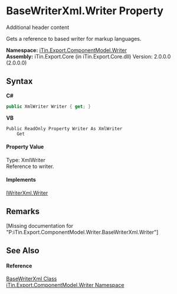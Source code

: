 # BaseWriterXml.Writer Property 
Additional header content 

Gets a reference to based writer for markup languages​​.

**Namespace:**&nbsp;<a href="N_iTin_Export_ComponentModel_Writer">iTin.Export.ComponentModel.Writer</a><br />**Assembly:**&nbsp;iTin.Export.Core (in iTin.Export.Core.dll) Version: 2.0.0.0 (2.0.0.0)

## Syntax

**C#**<br />
``` C#
public XmlWriter Writer { get; }
```

**VB**<br />
``` VB
Public ReadOnly Property Writer As XmlWriter
	Get
```


#### Property Value
Type: XmlWriter<br />Reference to writer.

#### Implements
<a href="P_iTin_Export_ComponentModel_Writer_IWriterXml_Writer">IWriterXml.Writer</a><br />

## Remarks
\[Missing <remarks> documentation for "P:iTin.Export.ComponentModel.Writer.BaseWriterXml.Writer"\]

## See Also


#### Reference
<a href="T_iTin_Export_ComponentModel_Writer_BaseWriterXml">BaseWriterXml Class</a><br /><a href="N_iTin_Export_ComponentModel_Writer">iTin.Export.ComponentModel.Writer Namespace</a><br />